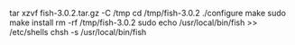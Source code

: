 tar xzvf fish-3.0.2.tar.gz -C /tmp
cd /tmp/fish-3.0.2
./configure
make
sudo make install
rm -rf /tmp/fish-3.0.2
sudo echo /usr/local/bin/fish >> /etc/shells
chsh -s /usr/local/bin/fish
